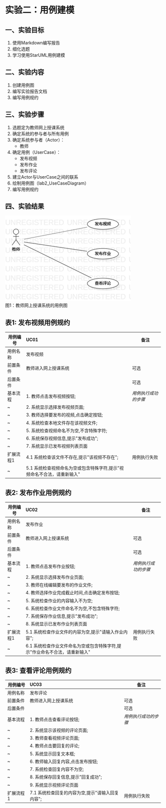 # 实验二：用例建模

## 一、实验目标

1. 使用Markdown编写报告
2. 细化选题
3. 学习使用StarUML用例建模

## 二、实验内容

1. 创建用例图
2. 编写实验报告文档
3. 编写用例规约

## 三、实验步骤

1. 选题定为教师网上授课系统
2. 确定系统的参与者与所有用例
3. 确定系统参与者（Actor）：
   - 教师
4. 确定用例（UserCase）：
   - 发布视频
   - 发布作业
   - 发布评论
5. 建立Actor与UserCase之间的联系
6. 绘制用例图（lab2_UseCaseDiagram）
7. 编写用例规约

## 四、实验结果

![Lab2_UseCaseDiagram](./lab2_UseCaseDiagram.jpg)  
图1：教师网上授课系统的用例图

## 表1: 发布视频用例规约

| 用例编号  | UC01                                     | 备注                 |
| --------- | :--------------------------------------- | -------------------- |
| 用例名称  | 发布视频                                     |                      |
| 前置条件  | 教师进入网上授课系统                     | 可选                 |
| 后置条件  |                      | 可选                 |
| 基本流程  | 1. 教师点击发布视频按钮; | *用例执行成功的步骤* |
| ~         | 2. 系统显示选择发布视频页面;         |                      |
| ~         | 3. 教师选择要发布的视频,点击确定按钮;                      |                      |
| ~         | 4. 系统检查本地文件存在该视频文件;                 |                      |
| ~         | 5. 系统检查视频命名不为空,不含特殊字符;                       |                      |
| ~         | 6. 系统保存视频信息,提示"发布成功";                 |                      |
| ~         | 7. 系统显示已发布视频列表页面                 |                      |
| 扩展流程1 | 4.1 系统检查该文件不存在,提示"该视频不存在";       | 用例执行失败         |
| ~         | 5.1 系统检查视频命名为空或包含特殊字符,提示"视频命名不合法，请重新输入"                 |                      |

## 表2: 发布作业用例规约

| 用例编号  | UC02                                     | 备注                 |
| --------- | :--------------------------------------- | -------------------- |
| 用例名称  | 发布作业                                     |                      |
| 前置条件  | 教师进入网上授课系统                       | 可选                 |
| 后置条件  |                      | 可选                 |
| 基本流程  | 1. 教师点击发布作业按钮; | *用例执行成功的步骤* |
| ~         | 2. 系统显示选择发布作业页面;         |                      |
| ~         | 3. 教师在线编辑要发布的作业文件;                      |                      |
| ~         | 4. 教师选择作业完成截止时间,点击确定发布按钮;                 |                      |
| ~         | 5. 系统检查作业的内容输入不为空;                |                      |
| ~         | 6. 系统检查作业文件命名不为空,不包含特殊字符;                      |                      |
| ~         | 7. 系统保存作业信息,提示"发布成功";                 |                      |
| ~         | 8. 系统显示已发布作业列表页面                 |                      |
| 扩展流程1 | 5.1 系统检查作业文件的内容为空,提示"请输入作业内容";       | 用例执行失败         |
| ~         | 6.1 系统检查作业文件命名为空或包含特殊字符,提示"作业命名不合法，请重新输入"                 |                      |

## 表3: 查看评论用例规约

| 用例编号  | UC03                                     | 备注                 |
| --------- | :--------------------------------------- | -------------------- |
| 用例名称  | 发布评论                                     |                      |
| 前置条件  | 教师进入网上授课系统                      | 可选                 |
| 后置条件  |                      | 可选                 |
| 基本流程  | 1. 教师点击查看评论按钮; | *用例执行成功的步骤* |
| ~         | 2. 系统显示该视频的评论页面;         |                      |
| ~         | 3. 教师查看视频评论页面;                      |                      |
| ~         | 4. 教师点击要回复的评论;                 |                      |
| ~         | 5. 系统显示回复文本框;                |                      |
| ~         | 6. 教师输入回复内容,点击发布按钮;                      |                      |
| ~         | 7. 系统检查回复内容不为空;                      |                      |
| ~         | 8. 系统保存回复信息,提示"回复成功";                 |                      |
| ~         | 9. 系统显示视频评论页面                 |                      |
| 扩展流程1 | 7.1 系统检查回复的内容为空,提示"请输入回复内容";       | 用例执行失败         |




